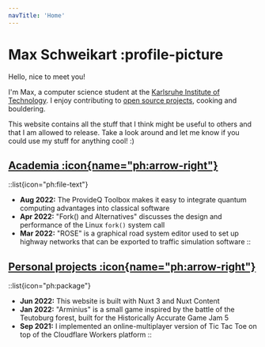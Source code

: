```yaml
---
navTitle: 'Home'
---
```


# Max Schweikart :profile-picture

Hello, nice to meet you!

I'm Max, a computer science student at the [Karlsruhe Institute of Technology](https://kit.edu).
I enjoy contributing to [open source projects](#projects), cooking and bouldering.

This website contains all the stuff that I think might be useful to others and that I am allowed to release.
Take a look around and let me know if you could use my stuff for anything cool! :)

## [Academia :icon{name="ph:arrow-right"}](/academia)
::list{icon="ph:file-text"}
- **Aug 2022:** The ProvideQ Toolbox makes it easy to integrate quantum computing advantages into classical software
- **Apr 2022:** "Fork() and Alternatives" discusses the design and performance of the Linux `fork()` system call
- **Mar 2022:** "ROSE" is a graphical road system editor used to set up highway networks that can be exported to traffic simulation software
::

## [Personal projects :icon{name="ph:arrow-right"}](/projects)
::list{icon="ph:package"}
- **Jun 2022:** This website is built with Nuxt 3 and Nuxt Content
- **Jan 2022:** "Arminius" is a small game inspired by the battle of the Teutoburg forest, built for the Historically Accurate Game Jam 5
- **Sep 2021:** I implemented an online-multiplayer version of Tic Tac Toe on top of the Cloudflare Workers platform
::
